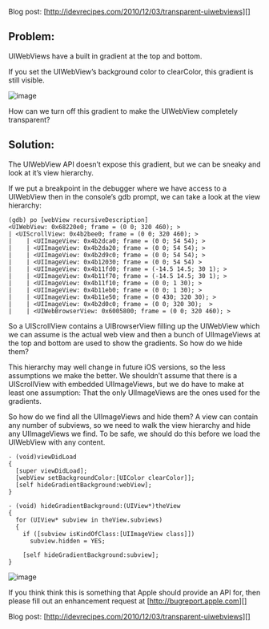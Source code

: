 Blog post: [http://idevrecipes.com/2010/12/03/transparent-uiwebviews][]

## Problem:

UIWebViews have a built in gradient at the top and bottom.

If you set the UIWebView’s background color to clearColor, this
gradient is still visible.

![image][]

How can we turn off this gradient to make the UIWebView completely
transparent?

## Solution:

The UIWebView API doesn’t expose this gradient, but we can be
sneaky and look at it’s view hierarchy.

If we put a breakpoint in the debugger where we have access to a
UIWebView then in the console’s gdb prompt, we can take a look at
the view hierarchy:

    (gdb) po [webView recursiveDescription]
    <UIWebView: 0x68220e0; frame = (0 0; 320 460); >
    | <UIScrollView: 0x4b2bee0; frame = (0 0; 320 460); >
    |    | <UIImageView: 0x4b2dca0; frame = (0 0; 54 54); >
    |    | <UIImageView: 0x4b2da20; frame = (0 0; 54 54); >
    |    | <UIImageView: 0x4b2d9c0; frame = (0 0; 54 54); >
    |    | <UIImageView: 0x4b12030; frame = (0 0; 54 54) >
    |    | <UIImageView: 0x4b11fd0; frame = (-14.5 14.5; 30 1); >
    |    | <UIImageView: 0x4b11f70; frame = (-14.5 14.5; 30 1); >
    |    | <UIImageView: 0x4b11f10; frame = (0 0; 1 30); >
    |    | <UIImageView: 0x4b11eb0; frame = (0 0; 1 30); >
    |    | <UIImageView: 0x4b11e50; frame = (0 430; 320 30); >
    |    | <UIImageView: 0x4b2d0c0; frame = (0 0; 320 30);  >
    |    | <UIWebBrowserView: 0x6005800; frame = (0 0; 320 460); >

So a UIScrollView contains a UIBrowserView filling up the UIWebView
which we can assume is the actual web view and then a bunch of
UIImageViews at the top and bottom are used to show the gradients.
So how do we hide them?

This hierarchy may well change in future iOS versions, so the less
assumptions we make the better. We shouldn’t assume that there is a
UIScrollView with embedded UIImageViews, but we do have to make at
least one assumption: That the only UIImageViews are the ones used
for the gradients.

So how do we find all the UIImageViews and hide them? A view can
contain any number of subviews, so we need to walk the view
hierarchy and hide any UIImageViews we find. To be safe, we should
do this before we load the UIWebView with any content.

    - (void)viewDidLoad
    {
      [super viewDidLoad];
      [webView setBackgroundColor:[UIColor clearColor]];
      [self hideGradientBackground:webView];
    }
    
    - (void) hideGradientBackground:(UIView*)theView
    {
      for (UIView* subview in theView.subviews)
      {
        if ([subview isKindOfClass:[UIImageView class]])
          subview.hidden = YES;
    
        [self hideGradientBackground:subview];
    }

![image][1]

If you think think this is something that Apple should provide an
API for, then please fill out an enhancement request at
[http://bugreport.apple.com][]

Blog post: [http://idevrecipes.com/2010/12/03/transparent-uiwebviews][]

  [http://idevrecipes.com/2010/12/03/transparent-uiwebviews]: http://idevrecipes.com/2010/12/03/transparent-uiwebviews
  [image]: http://idevrecipes.files.wordpress.com/2010/12/uiwebview_gradient11.png?w=320&h=222 "UIWebView with gradient"
  [1]: http://idevrecipes.files.wordpress.com/2010/12/uiwebview_no_gradient11.png?w=320&h=222 "UIWebView without gradient"
  [http://bugreport.apple.com]: http://bugreport.apple.com
